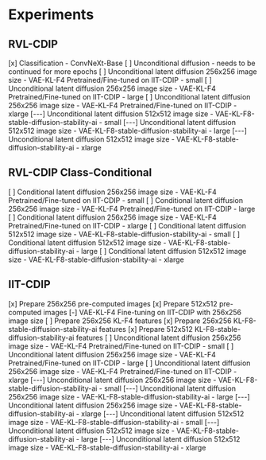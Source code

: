 # Experiments
## RVL-CDIP
[x] Classification - ConvNeXt-Base
[ ] Unconditional diffusion - needs to be continued for more epochs
[ ] Unconditional latent diffusion 256x256 image size - VAE-KL-F4 Pretrained/Fine-tuned on IIT-CDIP - small
[ ] Unconditional latent diffusion 256x256 image size - VAE-KL-F4 Pretrained/Fine-tuned on IIT-CDIP - large
[ ] Unconditional latent diffusion 256x256 image size - VAE-KL-F4 Pretrained/Fine-tuned on IIT-CDIP - xlarge
[---] Unconditional latent diffusion 512x512 image size - VAE-KL-F8-stable-diffusion-stability-ai - small
[---] Unconditional latent diffusion 512x512 image size - VAE-KL-F8-stable-diffusion-stability-ai - large
[---] Unconditional latent diffusion 512x512 image size - VAE-KL-F8-stable-diffusion-stability-ai - xlarge

## RVL-CDIP Class-Conditional
[ ] Conditional latent diffusion 256x256 image size - VAE-KL-F4 Pretrained/Fine-tuned on IIT-CDIP - small
[ ] Conditional latent diffusion 256x256 image size - VAE-KL-F4 Pretrained/Fine-tuned on IIT-CDIP - large
[ ] Conditional latent diffusion 256x256 image size - VAE-KL-F4 Pretrained/Fine-tuned on IIT-CDIP - xlarge
[ ] Conditional latent diffusion 512x512 image size - VAE-KL-F8-stable-diffusion-stability-ai - small
[ ] Conditional latent diffusion 512x512 image size - VAE-KL-F8-stable-diffusion-stability-ai - large
[ ] Conditional latent diffusion 512x512 image size - VAE-KL-F8-stable-diffusion-stability-ai - xlarge

## IIT-CDIP
[x] Prepare 256x256 pre-computed images
[x] Prepare 512x512 pre-computed images
[-] VAE-KL-F4 Fine-tuning on IIT-CDIP with 256x256 image size
[ ] Prepare 256x256 KL-F4 features
[x] Prepare 256x256 KL-F8-stable-diffusion-stability-ai features
[x] Prepare 512x512 KL-F8-stable-diffusion-stability-ai features
[ ] Unconditional latent diffusion 256x256 image size - VAE-KL-F4 Pretrained/Fine-tuned on IIT-CDIP - small
[ ] Unconditional latent diffusion 256x256 image size - VAE-KL-F4 Pretrained/Fine-tuned on IIT-CDIP - large
[ ] Unconditional latent diffusion 256x256 image size - VAE-KL-F4 Pretrained/Fine-tuned on IIT-CDIP - xlarge
[---] Unconditional latent diffusion 256x256 image size - VAE-KL-F8-stable-diffusion-stability-ai - small
[---] Unconditional latent diffusion 256x256 image size - VAE-KL-F8-stable-diffusion-stability-ai - large
[---] Unconditional latent diffusion 256x256 image size - VAE-KL-F8-stable-diffusion-stability-ai - xlarge
[---] Unconditional latent diffusion 512x512 image size - VAE-KL-F8-stable-diffusion-stability-ai - small
[---] Unconditional latent diffusion 512x512 image size - VAE-KL-F8-stable-diffusion-stability-ai - large
[---] Unconditional latent diffusion 512x512 image size - VAE-KL-F8-stable-diffusion-stability-ai - xlarge